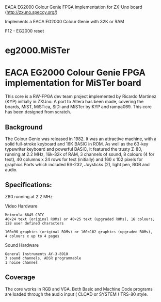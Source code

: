 EACA EG2000 Colour Genie FPGA implementation for ZX-Uno board (http://zxuno.speccy.org/)

Implements a EACA EG2000 Colour Genie with 32K or RAM

F12 - EG2000 reset

# eg2000.MiSTer
# EACA EG2000 Colour Genie FPGA implementation for MiSTer board

This core is a RW-FPGA dev team project implemented by Ricardo Martinez (KYP) initially in ZXUno.
A port to Altera has been made, covering the boards, MiST, MiSTica, SiDi and MiSTer by KYP and rampa069.
This core has been designed from scratch.

## Background

The Colour Genie was released in 1982.  It was an attractive machine, with a solid 
full-stroke keyboard and 16K BASIC in ROM. 
As well as the 63-key typewriter keyboard and powerful BASIC, it featured the 
trusty Z-80, running at 2.2 MHz, 16k-32k of RAM, 3 channels of sound, 8 colours 
(4 for text), 40 columns x 24 rows for text (initially) and 160 x 102 pixels 
for graphics.Ports which included RS-232, Joysticks (2), light pen, RGB and audio.  

## Specifications:

Z80 running at 2.2 MHz

Video Hardware

    Motorola 6845 CRTC
    40×24 text (original ROMs) or 40×25 text (upgraded ROMs), 16 colours, 
    128 user defined characters
    
    160×96 graphics (original ROMs) or 160×102 graphics (upgraded ROMs), 
    4 colours x up to 4 pages

Sound Hardware

    General Instruments AY-3-8910
    3 sound channels, ADSR programmable
    1 noise channel

## Coverage

The core works in RGB and VGA. 
Both Basic and Machine Code programs are loaded through the audio input ( CLOAD or SYSTEM ) TRS-80 style.



